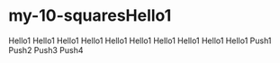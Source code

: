 # my-10-squaresHello1 
Hello1 
Hello1 
Hello1 
Hello1 
Hello1 
Hello1 
Hello1 
Hello1 
Hello1 
Hello1 
Push1 
Push2 
Push3 
Push4 
